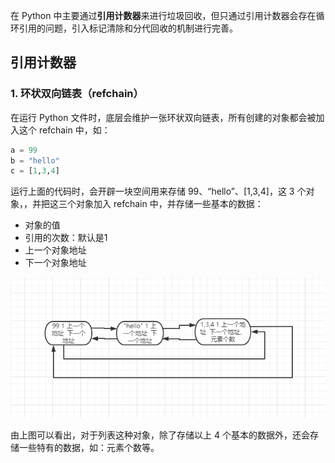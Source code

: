 在 Python 中主要通过**引用计数器**来进行垃圾回收，但只通过引用计数器会存在循环引用的问题，引入标记清除和分代回收的机制进行完善。

##  引用计数器

### 1. 环状双向链表（refchain）

在运行 Python 文件时，底层会维护一张环状双向链表，所有创建的对象都会被加入这个 refchain 中，如：

```python
a = 99
b = "hello"
c = [1,3,4]
```

运行上面的代码时，会开辟一块空间用来存储 99、“hello”、[1,3,4]，这 3 个对象，，并把这三个对象加入 refchain 中，并存储一些基本的数据：

+ 对象的值
+ 引用的次数：默认是1
+ 上一个对象地址
+ 下一个对象地址

![refchain](./images/refchain.png)

由上图可以看出，对于列表这种对象，除了存储以上 4 个基本的数据外，还会存储一些特有的数据，如：元素个数等。